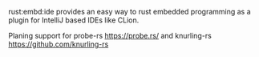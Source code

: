 rust:embd:ide provides an easy way to rust embedded programming as a plugin for IntelliJ based IDEs like CLion.

Planing support for probe-rs https://probe.rs/ and knurling-rs https://github.com/knurling-rs 
